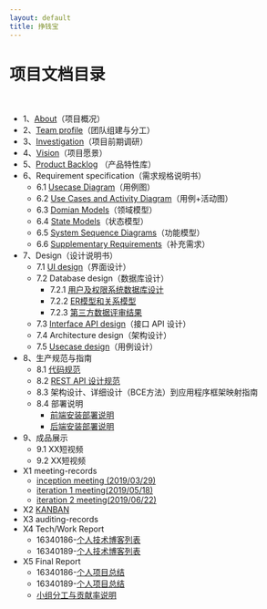```yaml
---
layout: default
title: 挣钱宝
---
```

# 项目文档目录

&nbsp;&nbsp; 

* 1、[About](docs/About.md)（项目概况）
* 2、[Team profile](docs/Team_Profile.md)（团队组建与分工）
* 3、[Investigation](docs/Investigation.md)（项目前期调研）
* 4、[Vision](docs/Vision.md)（项目愿景）
* 5、[Product Backlog](docs/Product_Backlog.md) （产品特性库）
* 6、Requirement specification（需求规格说明书）
    - 6.1 [Usecase Diagram](docs/Usecase_Diagram.md)（用例图）
    - 6.2 [Use Cases and Activity Diagram](docs/Usecase_and_Activity_Diagram.md)（用例+活动图）
    - 6.3 [Domian Models](docs/Domain_Model.md)（领域模型）
    - 6.4 [State Models](docs/State_Model.md)（状态模型）
    - 6.5 [System Sequence Diagrams](docs/System_Sequence_Diagrams.md)（功能模型）
    - 6.6 [Supplementary Requirements](docs/Supplementary_Requirements.md)（补充需求）
* 7、Design（设计说明书）
    - 7.1 [UI design](https://software-system-analysis-and-design.github.io/Dashboard/docs/index.html)（界面设计）
    - 7.2 Database design（数据库设计）
      - 7.2.1 [用户及权限系统数据库设计](docs/db_design.md)
      - 7.2.2 [ER模型和关系模型](docs/db_er.md)
      - 7.2.3 [第三方数据评审结果](https://github.com/software-system-analysis-and-design/Dashboard/issues/1)
    - 7.3 [Interface API design](https://software-system-analysis-and-design.github.io/Dashboard/docs/API.html)（接口 API 设计）
    - 7.4 Architecture design（架构设计）
    - 7.5 [Usecase design](docs/Usecase_Design.md)（用例设计）
* 8、生产规范与指南
    - 8.1 [代码规范](docs/Code_Standard.md)
    - 8.2 [REST API 设计规范](docs/REST_API_Design_Standard.md)
    - 8.3 架构设计、详细设计（BCE方法）到应用程序框架映射指南
    - 8.4 部署说明
      - [前端安装部署说明](docs/frontend_release.md)
      - [后端安装部署说明](docs/backend_release.md)
* 9、成品展示
    - 9.1 XX短视频
    - 9.2 XX短视频
* X1 meeting-records
    - [inception meeting (2019/03/29)](docs/image/Inception-record.png)
    - [iteration 1 meeting(2019/05/18)](docs/image/iteration1.png)
    - [iteration 2 meeting(2019/06/22)](docs/image/iteration2.png)
* X2 [KANBAN](https://github.com/orgs/software-system-analysis-and-design/projects)
* X3 auditing-records
* X4 Tech/Work Report
    - 16340186-[个人技术博客列表](docs/16340186_tech_report.md)
    - 16340189-[个人技术博客列表](docs/16340189_tech_report.md)
* X5 Final Report
    - 16340186-[个人项目总结](docs/16340186_report.md)
    - 16340189-[个人项目总结](docs/16340189_report.md)
    - [小组分工与贡献率说明](docs/teamwork_contribution.md)
